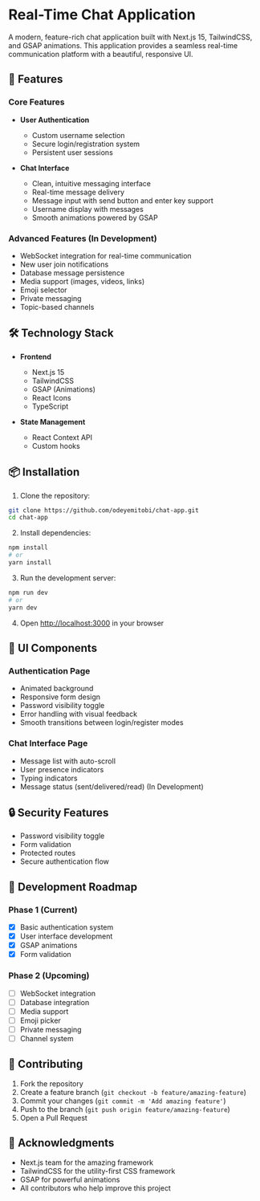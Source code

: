 # Real-Time Chat Application

A modern, feature-rich chat application built with Next.js 15, TailwindCSS, and GSAP animations. This application provides a seamless real-time communication platform with a beautiful, responsive UI.

## 🚀 Features

### Core Features
- **User Authentication**
  - Custom username selection
  - Secure login/registration system
  - Persistent user sessions

- **Chat Interface**
  - Clean, intuitive messaging interface
  - Real-time message delivery
  - Message input with send button and enter key support
  - Username display with messages
  - Smooth animations powered by GSAP

### Advanced Features (In Development)
- WebSocket integration for real-time communication
- New user join notifications
- Database message persistence
- Media support (images, videos, links)
- Emoji selector
- Private messaging
- Topic-based channels

## 🛠 Technology Stack

- **Frontend**
  - Next.js 15
  - TailwindCSS
  - GSAP (Animations)
  - React Icons
  - TypeScript

- **State Management**
  - React Context API
  - Custom hooks

## 📦 Installation

1. Clone the repository:
```bash
git clone https://github.com/odeyemitobi/chat-app.git
cd chat-app
```

2. Install dependencies:
```bash
npm install
# or
yarn install
```

3. Run the development server:
```bash
npm run dev
# or
yarn dev
```

4. Open [http://localhost:3000](http://localhost:3000) in your browser

## 🎨 UI Components

### Authentication Page
- Animated background
- Responsive form design
- Password visibility toggle
- Error handling with visual feedback
- Smooth transitions between login/register modes

### Chat Interface Page
- Message list with auto-scroll
- User presence indicators
- Typing indicators
- Message status (sent/delivered/read) (In Development)

## 🔒 Security Features

- Password visibility toggle
- Form validation
- Protected routes
- Secure authentication flow

## 🚧 Development Roadmap

### Phase 1 (Current)
- [x] Basic authentication system
- [x] User interface development
- [x] GSAP animations
- [x] Form validation

### Phase 2 (Upcoming)
- [ ] WebSocket integration
- [ ] Database integration
- [ ] Media support
- [ ] Emoji picker
- [ ] Private messaging
- [ ] Channel system

## 🤝 Contributing

1. Fork the repository
2. Create a feature branch (`git checkout -b feature/amazing-feature`)
3. Commit your changes (`git commit -m 'Add amazing feature'`)
4. Push to the branch (`git push origin feature/amazing-feature`)
5. Open a Pull Request

## 🙏 Acknowledgments

- Next.js team for the amazing framework
- TailwindCSS for the utility-first CSS framework
- GSAP for powerful animations
- All contributors who help improve this project